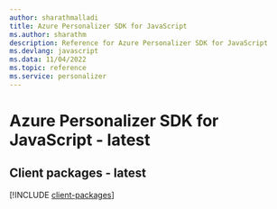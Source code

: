 ```yaml
---
author: sharathmalladi
title: Azure Personalizer SDK for JavaScript
ms.author: sharathm
description: Reference for Azure Personalizer SDK for JavaScript
ms.devlang: javascript
ms.data: 11/04/2022
ms.topic: reference
ms.service: personalizer
---
```

# Azure Personalizer SDK for JavaScript - latest

## Client packages - latest
[!INCLUDE [client-packages](personalizer-client-index.md)]